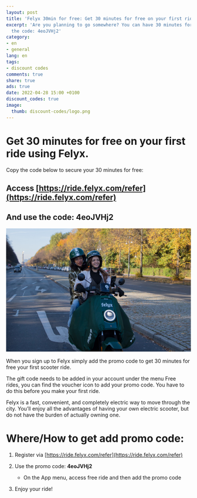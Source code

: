 ```yaml
---
layout: post
title: 'Felyx 30min for free: Get 30 minutes for free on your first ride with Felyx'
excerpt: 'Are you planning to go somewhere? You can have 30 minutes for free on your first ride with Felyx. Just use
  the code: 4eoJVHj2'
category:
- en
- general
lang: en
tags:
- discount codes
comments: true
share: true
ads: true
date: 2022-04-28 15:00 +0100
discount_codes: true
image:
  thumb: discount-codes/logo.png
---
```

# Get 30 minutes for free on your first ride using Felyx.

Copy the code below to secure your 30 minutes for free:

## Access [https://ride.felyx.com/refer](https://ride.felyx.com/refer) 

## And use the code: 4eoJVHj2

![Felyx](/images/2022/felyx-code.png)

When you sign up to Felyx simply add the promo code to get 30 minutes for free your first scooter ride.

The gift code needs to be added in your account under the menu Free rides, you can find the voucher icon to add your promo code. You have to do this before you make your first ride.

Felyx is a fast, convenient, and completely electric way to move through the city. You’ll enjoy all the advantages of having your own electric scooter, but do not have the burden of actually owning one.

# Where/How to get add promo code:

1. Register via [https://ride.felyx.com/refer](https://ride.felyx.com/refer)

2. Use the promo code: **4eoJVHj2**

    * On the App menu, access free ride and then add the promo code

3. Enjoy your ride!
